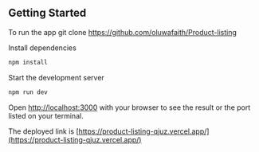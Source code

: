 ## Getting Started

To run the app
git clone https://github.com/oluwafaith/Product-listing

Install dependencies

```bash
npm install
```

Start the development server

```bash
npm run dev
```

Open [http://localhost:3000](http://localhost:3000) with your browser to see the result or the port listed on your terminal.

The deployed link is [https://product-listing-qjuz.vercel.app/](https://product-listing-qjuz.vercel.app/)
